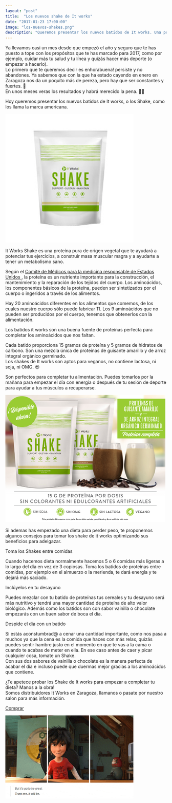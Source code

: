 ```yaml
---
layout: "post"
title:  "Los nuevos shake de It works"
date: "2017-01-23 17:00:00"
image: "los-nuevos-shakes.png"
description: "Queremos presentar los nuevos batidos de It works. Una proteína pura de origen vegetal que te ayudará a potenciar tus ejercicios, a construir masa muscular magra y a ayudarte a tener un metabolismo sano."
---
```


<article class="container mod-row">
 <div class="container-item-text-left">
  <p>
    Ya llevamos casi un mes desde que empezó el año y seguro que te has puesto a tope con los propósitos que te has marcado para 2017, como por ejemplo,  cuidar más tu salud y tu línea y quizás hacer más deporte (o empezar a hacerlo).<br>
    Lo primero que te queremos decir es enhorabuena! persiste y no abandones. Ya sabemos que con la que ha estado cayendo en enero en Zaragoza nos da un poquito más de pereza, pero hay que ser constantes y fuertes. 💪 <br>En unos meses veras los resultados y habrá merecido la pena. 👩‍🚀
  </p>
  <p>
    Hoy queremos presentar los nuevos batidos de It works, o los Shake, como los llama la marca americana.
  </p>
 </div>
 <div>
     <img src="img/shake.jpg" width="400" height="auto" alt="Productos It works peluquería Escándalo Zaragoza">
  </div>
  <p>
    It Works Shake es una proteína pura de origen vegetal que te ayudará a potenciar tus ejercicios, a construir masa muscular magra y a ayudarte a tener un metabolismo sano.
  </p>
  <p>
    Según el <a class="link" href="http://www.pcrm.org/health/diets/vegdiets/how-can-i-get-enough-protein-the-protein-myth">Comité de Médicos para la medicina responsable de Estados Unidos </a>, la proteína es un nutriente importante para la construcción, el mantenimiento y la reparación de los tejidos del cuerpo. Los aminoácidos, los componentes básicos de la proteína, pueden ser sintetizados por el cuerpo o ingeridos a través de los alimentos.
  </p>
  <p>
    Hay 20 aminoácidos diferentes en los alimentos que comemos, de los cuales nuestro cuerpo sólo puede fabricar 11. Los 9 aminoácidos que no pueden ser producidos por el cuerpo, tenemos que obtenerlos con la alimentación.
  </p>
  <p>
    Los batidos it works son una buena fuente de proteínas perfecta para completar los aminoácidos que nos faltan.
  </p>
  <p>
    Cada batido proporciona 15 gramos de proteína y 5 gramos de hidratos de carbono. Son una mezcla única de proteínas de guisante amarillo y de arroz integral orgánico germinado.<br>
    Los shakes de It works son aptos para veganos, no contiene lactosa, ni soja, ni OMG. 😍
  </p>
  <p>
    Son perfectos para completar tu alimentación. Puedes tomarlos por la mañana para empezar el día con energía o después de tu sesión de deporte para ayudar a tus músculos a recuperarse.
  </p>
  <div>
      <img src="img/shake-promesa-peluqueria-escandalo.png" width="500" height="auto" alt="tendencias 2017 peluquería Escándalo Zaragoza">
   </div>
  <p>
    Si ademas has empezado una dieta para perder peso, te proponemos algunos consejos para tomar los shake de it works optimizando sus beneficios para adelgazar.
  </p>
  <p>
    Toma los Shakes entre comidas
  </p>
  <p>
    Cuando hacemos dieta normalmente hacemos 5 o 6 comidas más ligeras a lo largo del día en vez de 3 copiosas. Toma los batidos de proteínas entre comidas, por ejemplo en el almuerzo o la merienda, te dará energía y te dejará más saciado.
  </p>
  <p>
    Inclúyelos en tu desayuno
  </p>
  <p>
    Puedes mezclar con tu batido de proteínas tus cereales y tu desayuno será más nutritivo y  tendrá una mayor cantidad de proteína de alto valor biológico. Además como los batidos son con sabor vainilla o chocolate empezarás con un buen sabor de boca el dia.
  </p>
  <p>
    Despide el dia con un batido
  </p>
  <p>
    Si estás aconstumbrad@ a cenar una cantidad importante, como nos pasa a muchos ya que la cena es la comida que haces con más relax, quizás puedes sentir hambre justo en el momento en que te vas a la cama o cuando te acabas de meter en ella. En ese caso antes de caer y picar cualquier cosa, tomate un Shake. <br>
    Con sus dos sabores de vainilla o chocolate es la manera perfecta de acabar el día e incluso puede que duermas mejor gracias a los aminoácidos que contiene.
    </p>
    <p class="text-center">
    ¿Te apetece probar los Shake de It works para empezar a completar tu dieta? Manos a la obra!<br>
     Somos distribuidores It Works en Zaragoza, llamanos o pasate por nuestro salon para más información.
   </p>
   <p class="text-center">
   <a class="button" href="http://escandalo.itworks.com/">Comprar</a>
    </p>
   <div>
      <img src="img/big-hero.gif" width="400" height="auto" alt="It works peluquería Escándalo Zaragoza">
   </div>

